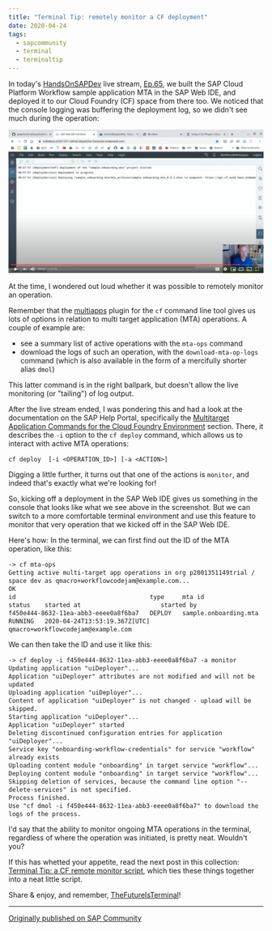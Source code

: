 ```yaml
---
title: "Terminal Tip: remotely monitor a CF deployment"
date: 2020-04-24
tags:
  - sapcommunity
  - terminal
  - terminaltip
---
```

In today's [HandsOnSAPDev](https://bit.ly/handsonsapdev) live stream,
[Ep.65](http://bit.ly/handsonsapdev#ep65), we built the SAP Cloud
Platform Workflow sample application MTA in the SAP Web IDE, and
deployed it to our Cloud Foundry (CF) space from there too. We noticed
that the console logging was buffering the deployment log, so we didn't
see much during the operation:

[![](/images/2020/04/Screenshot-2020-04-24-at-14.38.26.png)](https://www.youtube.com/watch?v=ZLtwMSq0DKo)

At the time, I wondered out loud whether it was possible to remotely
monitor an operation.

Remember that the
[multiapps](https://plugins.cloudfoundry.org/#multiapps) plugin for the
`cf` command line tool gives us lots of options in relation to multi
target application (MTA) operations. A couple of example are:

-   see a summary list of active operations with the `mta-ops` command
-   download the logs of such an operation, with the
    `download-mta-op-logs` command (which is also available in the form
    of a mercifully shorter alias `dmol`)


This latter command is in the right ballpark, but doesn't allow the
live monitoring (or "tailing") of log output.

After the live stream ended, I was pondering this and had a look at the
documentation on the SAP Help Portal, specifically the [Multitarget
Application Commands for the Cloud Foundry
Environment](https://help.sap.com/viewer/65de2977205c403bbc107264b8eccf4b/Cloud/en-US/65ddb1b51a0642148c6b468a759a8a2e.html)
section. There, it describes the `-i` option to the `cf deploy` command,
which allows us to interact with active MTA operations:

```shell
cf deploy  [-i <OPERATION_ID>] [-a <ACTION>] 
```

Digging a little further, it turns out that one of the actions is
`monitor`, and indeed that's exactly what we're looking for!

So, kicking off a deployment in the SAP Web IDE gives us something in
the console that looks like what we see above in the screenshot. But we
can switch to a more comfortable terminal environment and use this
feature to monitor that very operation that we kicked off in the SAP Web
IDE.

Here's how: In the terminal, we can first find out the ID of the MTA
operation, like this:

```shell
-> cf mta-ops                                                                                                                   
Getting active multi-target app operations in org p2001351149trial / space dev as qmacro+workflowcodejam@example.com...           
OK                                                                                                                              
id                                     type     mta id                  status    started at                      started by    
f450e444-8632-11ea-abb3-eeee0a8f6ba7   DEPLOY   sample.onboarding.mta   RUNNING   2020-04-24T13:53:19.367Z[UTC]   qmacro+workflowcodejam@example.com 
```

We can then take the ID and use it like this:

```shell
-> cf deploy -i f450e444-8632-11ea-abb3-eeee0a8f6ba7 -a monitor                                   
Updating application "uiDeployer"...
Application "uiDeployer" attributes are not modified and will not be updated                      
Uploading application "uiDeployer"...
Content of application "uiDeployer" is not changed - upload will be skipped.                      
Starting application "uiDeployer"...
Application "uiDeployer" started
Deleting discontinued configuration entries for application "uiDeployer"...
Service key "onboarding-workflow-credentials" for service "workflow" already exists
Uploading content module "onboarding" in target service "workflow"...
Deploying content module "onboarding" in target service "workflow"...
Skipping deletion of services, because the command line option "--delete-services" is not specified.
Process finished.
Use "cf dmol -i f450e444-8632-11ea-abb3-eeee0a8f6ba7" to download the logs of the process.
```

I'd say that the ability to monitor ongoing MTA operations in the
terminal, regardless of where the operation was initiated, is pretty
neat. Wouldn't you?

If this has whetted your appetite, read the next post in this
collection: [Terminal Tip: a CF remote monitor
script](https://blogs.sap.com/2020/05/01/terminal-tip-a-cf-remote-monitor-script/),
which ties these things together into a neat little script.

Share & enjoy, and remember,
[TheFutureIsTerminal](https://twitter.com/search?q=%23TheFutureIsTerminal&src=typed_query)!

---

[Originally published on SAP Community](https://community.sap.com/t5/technology-blogs-by-sap/terminal-tip-remotely-monitor-a-cf-deployment/ba-p/13453433)
